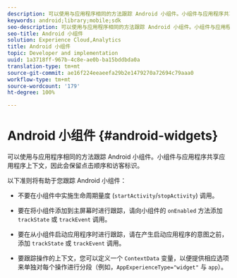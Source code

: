 ```yaml
---
description: 可以使用与应用程序相同的方法跟踪 Android 小组件。小组件与应用程序共享应用程序上下文，因此会保留点击顺序和访客标识。
keywords: android;library;mobile;sdk
seo-description: 可以使用与应用程序相同的方法跟踪 Android 小组件。小组件与应用程序共享应用程序上下文，因此会保留点击顺序和访客标识。
seo-title: Android 小组件
solution: Experience Cloud,Analytics
title: Android 小组件
topic: Developer and implementation
uuid: 1a3718ff-967b-4c8e-ae0b-ba15bddbda0a
translation-type: tm+mt
source-git-commit: ae16f224eeaeefa29b2e1479270a72694c79aaa0
workflow-type: tm+mt
source-wordcount: '179'
ht-degree: 100%

---
```



# Android 小组件 {#android-widgets}

可以使用与应用程序相同的方法跟踪 Android 小组件。小组件与应用程序共享应用程序上下文，因此会保留点击顺序和访客标识。

以下准则将有助于您跟踪 Android 小组件：

* 不要在小组件中实施生命周期量度 (`startActivity`/`stopActivity`) 调用。

* 要在将小组件添加到主屏幕时进行跟踪，请向小组件的 `onEnabled` 方法添加 `trackState` 或 `trackEvent` 调用。

* 要在从小组件启动应用程序时进行跟踪，请在产生启动应用程序的意图之前，添加 `trackState` 或 `trackEvent` 调用。

* 要跟踪操作的上下文，您可以定义一个 `ContextData` 变量，以便提供相应选项来单独对每个操作进行分段（例如，`AppExperienceType="widget"` 与 `app`）。

